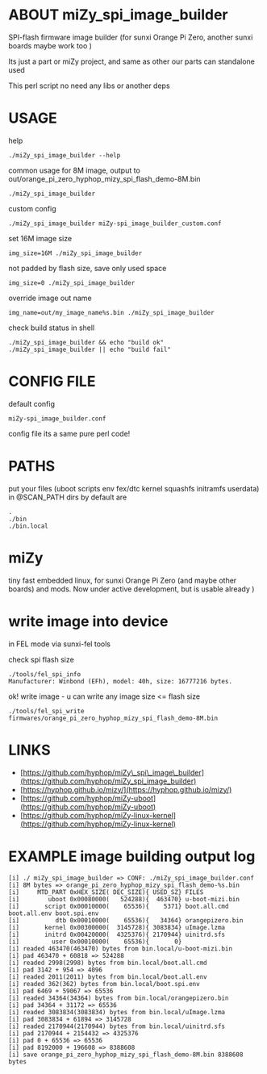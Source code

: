 # ABOUT miZy\_spi\_image\_builder

SPI-flash firmware image builder (for sunxi Orange Pi Zero, another sunxi boards maybe work too )

Its just a part or miZy project, and same as other our parts can standalone used

This perl script no need any libs or another deps

# USAGE

help

    ./miZy_spi_image_builder --help

common usage for 8M image, output to out/orange\_pi\_zero\_hyphop\_mizy\_spi\_flash\_demo-8M.bin

    ./miZy_spi_image_builder

custom config

    ./miZy_spi_image_builder miZy-spi_image_builder_custom.conf

set 16M image size

    img_size=16M ./miZy_spi_image_builder

not padded by flash size, save only used space

    img_size=0 ./miZy_spi_image_builder

override image out name

    img_name=out/my_image_name%s.bin ./miZy_spi_image_builder

check build status in shell 

    ./miZy_spi_image_builder && echo "build ok"
    ./miZy_spi_image_builder || echo "build fail"

# CONFIG FILE

default config

    miZy-spi_image_builder.conf

config file its a same pure perl code!

# PATHS

put your files (uboot scripts env fex/dtc kernel squashfs initramfs userdata) in @SCAN\_PATH dirs
by default are

    .
    ./bin
    ./bin.local

# miZy

tiny fast embedded linux, for sunxi Orange Pi Zero (and maybe other boards) and mods.
Now under active development, but is usable already )

# write image into device

in FEL mode via sunxi-fel tools

check spi flash size

    ./tools/fel_spi_info
    Manufacturer: Winbond (EFh), model: 40h, size: 16777216 bytes.

ok! write image - u can write any image size <= flash size

    ./tools/fel_spi_write firmwares/orange_pi_zero_hyphop_mizy_spi_flash_demo-8M.bin

# LINKS

- [https://github.com/hyphop/miZy\_spi\_image\_builder](https://github.com/hyphop/miZy_spi_image_builder)
- [https://hyphop.github.io/mizy/](https://hyphop.github.io/mizy/)
- [https://github.com/hyphop/miZy-uboot](https://github.com/hyphop/miZy-uboot)
- [https://github.com/hyphop/miZy-linux-kernel](https://github.com/hyphop/miZy-linux-kernel)

# EXAMPLE image building output log

    [i] ./ miZy_spi_image_builder => CONF: ./miZy_spi_image_builder.conf
    [i] 8M bytes => orange_pi_zero_hyphop_mizy_spi_flash_demo-%s.bin
    [i]     MTD_PART 0xHEX_SIZE( DEC_SIZE){ USED_SZ} FILES
    [i]        uboot 0x00080000(   524288){  463470} u-boot-mizi.bin
    [i]       script 0x00010000(    65536){    5371} boot.all.cmd boot.all.env boot.spi.env
    [i]          dtb 0x00010000(    65536){   34364} orangepizero.bin
    [i]       kernel 0x00300000(  3145728){ 3083834} uImage.lzma
    [i]       initrd 0x00420000(  4325376){ 2170944} uinitrd.sfs
    [i]         user 0x00010000(    65536){       0} 
    [i] readed 463470(463470) bytes from bin.local/u-boot-mizi.bin
    [i] pad 463470 + 60818 => 524288
    [i] readed 2998(2998) bytes from bin.local/boot.all.cmd
    [i] pad 3142 + 954 => 4096
    [i] readed 2011(2011) bytes from bin.local/boot.all.env
    [i] readed 362(362) bytes from bin.local/boot.spi.env
    [i] pad 6469 + 59067 => 65536
    [i] readed 34364(34364) bytes from bin.local/orangepizero.bin
    [i] pad 34364 + 31172 => 65536
    [i] readed 3083834(3083834) bytes from bin.local/uImage.lzma
    [i] pad 3083834 + 61894 => 3145728
    [i] readed 2170944(2170944) bytes from bin.local/uinitrd.sfs
    [i] pad 2170944 + 2154432 => 4325376
    [i] pad 0 + 65536 => 65536
    [i] pad 8192000 + 196608 => 8388608
    [i] save orange_pi_zero_hyphop_mizy_spi_flash_demo-8M.bin 8388608 bytes
